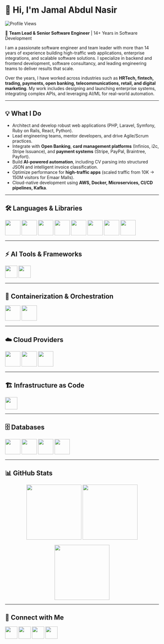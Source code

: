 # 👋 Hi, I'm Jamal Abdul Nasir  

![Profile Views](https://komarev.com/ghpvc/?username=your-username&label=Profile%20Views&color=blueviolet&style=flat-square)

🚀 **Team Lead & Senior Software Engineer** | 14+ Years in Software Development

I am a passionate software engineer and team leader with more than 14 years of experience building high-traffic web applications, enterprise integrations, and scalable software solutions. I specialize in backend and frontend development, software consultancy, and leading engineering teams to deliver results that scale.  

Over the years, I have worked across industries such as **HRTech, fintech, trading, payments, open banking, telecommunications, retail, and digital marketing**. My work includes designing and launching enterprise systems, integrating complex APIs, and leveraging AI/ML for real-world automation.  

---

## 💡 What I Do
- Architect and develop robust web applications (PHP, Laravel, Symfony, Ruby on Rails, React, Python).  
- Lead engineering teams, mentor developers, and drive Agile/Scrum practices.  
- Integrate with **Open Banking**, **card management platforms** (Infinios, i2c, Stripe Issuance), and **payment systems** (Stripe, PayPal, Braintree, Payfort).  
- Build **AI-powered automation**, including CV parsing into structured JSON and intelligent invoice classification.  
- Optimize performance for **high-traffic apps** (scaled traffic from 10K → 150M visitors for Emaar Malls).  
- Cloud-native development using **AWS, Docker, Microservices, CI/CD pipelines, Kafka**. 

---

## 🛠️ Languages & Libraries
<p>
  <img src="https://cdn.jsdelivr.net/gh/devicons/devicon/icons/python/python-original.svg#gh-dark-mode-only" width="50" height="50"/>
  <img src="https://cdn.jsdelivr.net/gh/devicons/devicon/icons/php/php-original.svg#gh-dark-mode-only" width="50" height="50"/>
  <img src="https://cdn.jsdelivr.net/gh/devicons/devicon/icons/symfony/symfony-original.svg#gh-dark-mode-only" width="50" height="50"/>
  <img src="https://cdn.jsdelivr.net/gh/devicons/devicon/icons/codeigniter/codeigniter-plain-wordmark.svg#gh-dark-mode-only" width="50" height="50"/>
  <img src="https://cdn.jsdelivr.net/gh/devicons/devicon/icons/laravel/laravel-original-wordmark.svg#gh-dark-mode-only" width="50" height="50"/>
  <img src="https://cdn.jsdelivr.net/gh/devicons/devicon/icons/javascript/javascript-original.svg#gh-dark-mode-only" width="50" height="50"/>
  <img src="https://cdn.jsdelivr.net/gh/devicons/devicon/icons/typescript/typescript-original.svg#gh-dark-mode-only" width="50" height="50"/>
  <img src="https://cdn.jsdelivr.net/gh/devicons/devicon/icons/bash/bash-original.svg#gh-dark-mode-only" width="50" height="50"/>
</p>

---

## ⚡ AI Tools & Frameworks
<p>
  <img src="https://img.shields.io/badge/ChatGPT-74aa9c?logo=openai&logoColor=white&style=flat-square"height="40"/>
  <img src="https://img.shields.io/badge/Gemini-4285F4?logo=google&logoColor=white&style=flat-square" height="40"/>
</p>

---

## 🐳 Containerization & Orchestration
<p>
  <img src="https://cdn.jsdelivr.net/gh/devicons/devicon/icons/docker/docker-original.svg#gh-dark-mode-only" width="50" height="50"/>
  <img src="https://cdn.jsdelivr.net/gh/devicons/devicon/icons/kubernetes/kubernetes-plain.svg#gh-dark-mode-only" width="50" height="50"/>
</p>

---

## ☁️ Cloud Providers
<p>
  <img src="https://cdn.jsdelivr.net/gh/devicons/devicon/icons/amazonwebservices/amazonwebservices-original-wordmark.svg#gh-dark-mode-only" width="50" height="50"/>
  <img src="https://cdn.jsdelivr.net/gh/devicons/devicon/icons/googlecloud/googlecloud-original.svg#gh-dark-mode-only" width="50" height="50"/>
  <img src="https://cdn.jsdelivr.net/gh/devicons/devicon/icons/azure/azure-original.svg#gh-dark-mode-only" width="50" height="50"/>
</p>

---

## 🏗️ Infrastructure as Code
<p>
  <img src="https://img.shields.io/badge/GitHub%20Actions-2088FF?logo=github-actions&logoColor=white&style=flat-square" height="40"/>
</p>

---

## 🗄️ Databases
<p>
  <img src="https://cdn.jsdelivr.net/gh/devicons/devicon/icons/mysql/mysql-original.svg#gh-dark-mode-only" width="50" height="50"/>
  <img src="https://cdn.jsdelivr.net/gh/devicons/devicon/icons/postgresql/postgresql-original.svg#gh-dark-mode-only" width="50" height="50"/>
  <img src="https://cdn.jsdelivr.net/gh/devicons/devicon/icons/mongodb/mongodb-original.svg#gh-dark-mode-only" width="50" height="50"/>
  <img src="https://cdn.jsdelivr.net/gh/devicons/devicon/icons/redis/redis-original.svg#gh-dark-mode-only" width="50" height="50"/>
</p>

---

## 📊 GitHub Stats
<p align="center">
  <img src="https://github-readme-stats.vercel.app/api?username=jamalnasir&show_icons=true&theme=radical&hide_border=true" height="180"/>
  <img src="https://github-readme-stats.vercel.app/api/top-langs/?username=jamalnasir&layout=compact&theme=radical&hide_border=true" height="180"/>
</p>

<p align="center">
  <img src="https://github-readme-streak-stats.herokuapp.com/?user=jamalnasir&theme=radical&hide_border=true" height="180"/>
</p>

---

## 🤝 Connect with Me
<p>
  <a href="https://www.linkedin.com/in/jamal-a-nasir"><img src="https://cdn.jsdelivr.net/gh/devicons/devicon/icons/linkedin/linkedin-original.svg#gh-dark-mode-only" width="40" height="40"/></a>
  <a href="https://instagram.com/your-instagram"><img src="https://cdn.jsdelivr.net/gh/devicons/devicon/icons/facebook/facebook-original.svg#gh-dark-mode-only" width="40" height="40"/></a>
  <a href="https://twitter.com/sybergeek"><img src="https://cdn.jsdelivr.net/gh/devicons/devicon/icons/twitter/twitter-original.svg#gh-dark-mode-only" width="40" height="40"/></a>
  <a href="https://jamalabdulnasir.tech"><img src="https://img.icons8.com/ios-filled/ffffff/resume.png" width="40" height="40"/></a>
</p>
